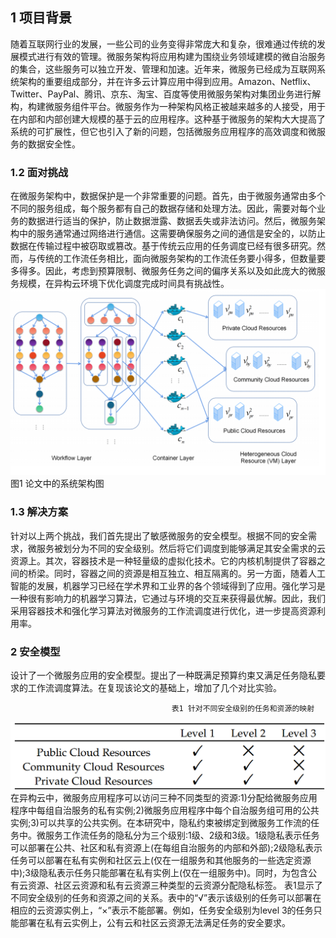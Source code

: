 ## 1 项目背景
随着互联网行业的发展，一些公司的业务变得非常庞大和复杂，很难通过传统的发展模式进行有效的管理。微服务架构将应用构建为围绕业务领域建模的微自治服务的集合，这些服务可以独立开发、管理和加速。近年来，微服务已经成为互联网系统架构的重要组成部分，并在许多云计算应用中得到应用。Amazon、Netflix、Twitter、PayPal、腾讯、京东、淘宝、百度等使用微服务架构对集团业务进行解构，构建微服务组件平台。微服务作为一种架构风格正被越来越多的人接受，用于在内部和内部创建大规模的基于云的应用程序。这种基于微服务的架构大大提高了系统的可扩展性，但它也引入了新的问题，包括微服务应用程序的高效调度和微服务的数据安全性。



### 1.2 面对挑战
在微服务架构中，数据保护是一个非常重要的问题。首先，由于微服务通常由多个不同的服务组成，每个服务都有自己的数据存储和处理方法。因此，需要对每个业务的数据进行适当的保护，防止数据泄露、数据丢失或非法访问。然后，微服务架构中的服务通常通过网络进行通信。这需要确保服务之间的通信是安全的，以防止数据在传输过程中被窃取或篡改。基于传统云应用的任务调度已经有很多研究。然而，与传统的工作流任务相比，面向微服务架构的工作流任务要小得多，但数量要多得多。因此，考虑到预算限制、微服务任务之间的偏序关系以及如此庞大的微服务规模，在异构云环境下优化调度完成时间具有挑战性。
![image](https://github.com/qkimmichq/Secure-Scheduling-in-cloud-environments/blob/main/IMG/%E5%9B%BE%E7%89%871.png)
                                              图1 论文中的系统架构图
### 1.3 解决方案
针对以上两个挑战，我们首先提出了敏感微服务的安全模型。根据不同的安全需求，微服务被划分为不同的安全级别。然后将它们调度到能够满足其安全需求的云资源上。其次，容器技术是一种轻量级的虚拟化技术。它的内核机制提供了容器之间的桥梁。同时，容器之间的资源是相互独立、相互隔离的。另一方面，随着人工智能的发展，机器学习已经在学术界和工业界的各个领域得到了应用。强化学习是一种很有影响力的机器学习算法，它通过与环境的交互来获得最优解。因此，我们采用容器技术和强化学习算法对微服务的工作流调度进行优化，进一步提高资源利用率。

### 2 安全模型
设计了一个微服务应用的安全模型。提出了一种既满足预算约束又满足任务隐私要求的工作流调度算法。在复现该论文的基础上，增加了几个对比实验。

                                        表1 针对不同安全级别的任务和资源的映射
![image](https://github.com/qkimmichq/Secure-Scheduling-in-cloud-environments/blob/main/IMG/%E5%9B%BE%E7%89%872.png)
在异构云中，微服务应用程序可以访问三种不同类型的资源:1)分配给微服务应用程序中每组自治服务的私有实例;2)微服务应用程序中每个自治服务组可用的公共实例;3)可以共享的公共实例。在本研究中，隐私约束被绑定到微服务工作流的任务中。微服务工作流任务的隐私分为三个级别:1级、2级和3级。1级隐私表示任务可以部署在公共、社区和私有资源上(在每组自治服务的内部和外部);2级隐私表示任务可以部署在私有实例和社区云上(仅在一组服务和其他服务的一些选定资源中);3级隐私表示任务只能部署在私有实例上(仅在一组服务中)。同时，为包含公有云资源、社区云资源和私有云资源三种类型的云资源分配隐私标签。
表1显示了不同安全级别的任务和资源之间的关系。表中的“√”表示该级别的任务可以部署在相应的云资源实例上，“×”表示不能部署。例如，任务安全级别为level 3的任务只能部署在私有云实例上，公有云和社区云资源无法满足任务的安全要求。
